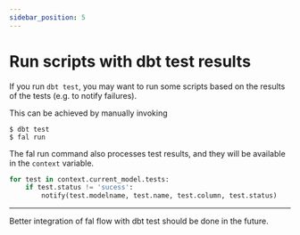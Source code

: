 ```yaml
---
sidebar_position: 5
---
```

# Run scripts with dbt test results

If you run `dbt test`, you may want to run some scripts based on the results of the tests (e.g. to notify failures).

This can be achieved by manually invoking

```
$ dbt test
$ fal run
```

The fal run command also processes test results, and they will be available in the `context` variable.

```py
for test in context.current_model.tests:
    if test.status != 'sucess':
        notify(test.modelname, test.name, test.column, test.status)
```

*****

Better integration of fal flow with dbt test should be done in the future.
